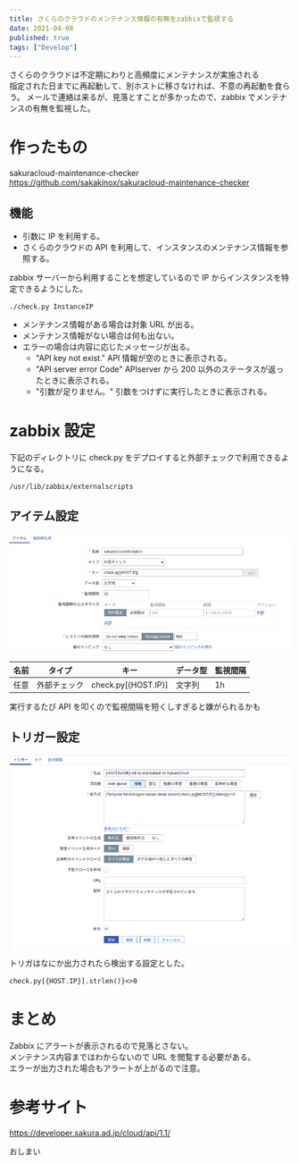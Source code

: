 ```yaml
---
title: さくらのクラウドのメンテナンス情報の有無をzabbixで監視する
date: 2021-04-08
published: true
tags: ["Develop"]
---
```


さくらのクラウドは不定期にわりと高頻度にメンテナンスが実施される  
指定された日までに再起動して、別ホストに移さなければ、不意の再起動を食らう。
メールで連絡は来るが、見落とすことが多かったので、zabbix でメンテナンスの有無を監視した。

# 作ったもの

sakuracloud-maintenance-checker  
https://github.com/sakakinox/sakuracloud-maintenance-checker

## 機能

- 引数に IP を利用する。
- さくらのクラウドの API を利用して、インスタンスのメンテナンス情報を参照する。

zabbix サーバーから利用することを想定しているので IP からインスタンスを特定できるようにした。

```shell
./check.py InstanceIP
```

- メンテナンス情報がある場合は対象 URL が出る。
- メンテナンス情報がない場合は何も出ない。
- エラーの場合は内容に応じたメッセージが出る。
  - "API key not exist." API 情報が空のときに表示される。
  - "API server error Code" APIserver から 200 以外のステータスが返ったときに表示される。
  - "引数が足りません。" 引数をつけずに実行したときに表示される。

# zabbix 設定

下記のディレクトリに check.py をデプロイすると外部チェックで利用できるようになる。

```
/usr/lib/zabbix/externalscripts
```

## アイテム設定

![アイテム設定](../image/p11/itemsettings.png)

| 名前 | タイプ       | キー                | データ型 | 監視間隔 |
| ---- | ------------ | ------------------- | -------- | -------- |
| 任意 | 外部チェック | check.py[{HOST.IP}] | 文字列   | 1h       |

実行するたび API を叩くので監視間隔を短くしすぎると嫌がられるかも

## トリガー設定

![トリガ設定](../image/p11/triggersettings.png)

トリガはなにか出力されたら検出する設定とした。

```
check.py[{HOST.IP}].strlen()}<>0
```

# まとめ

Zabbix にアラートが表示されるので見落とさない。  
メンテナンス内容まではわからないので URL を閲覧する必要がある。  
エラーが出力された場合もアラートが上がるので注意。

# 参考サイト

https://developer.sakura.ad.jp/cloud/api/1.1/

おしまい
